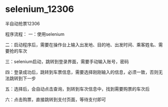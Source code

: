 # selenium_12306
半自动抢票12306


程序流程：
一：使用selenium 


二：启动程序后，需要在操作台上输入出发地、目的地、出发时间、乘客姓名、需要抢的车次


三：selenium启动，跳转到登录界面，需要手动输入账号，密码


四：登录成功后，跳转到车票信息，需要选择刚刚输入的信息，必须一致，否则无法跳转到下一步


五：选择后，会自动点击查询，到转到车次信息中，找到需要购票的车次后


六：点击购票，直接跳转到支付页面，等待支付即可
